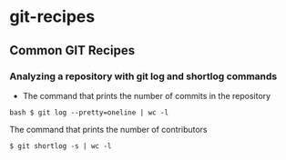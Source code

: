 # git-recipes
## Common GIT Recipes

### Analyzing a repository with git log and shortlog commands

* The command that prints the number of commits in the repository

`bash $ git log --pretty=oneline | wc -l`

The command that prints the number of contributors

`$ git shortlog -s | wc -l`
